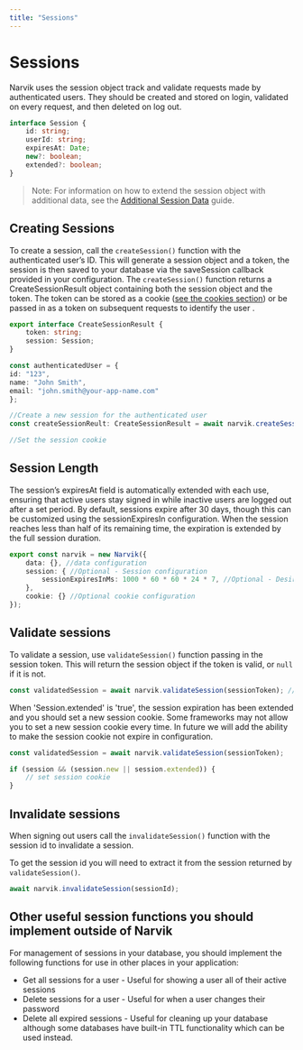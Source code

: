 ```yaml
---
title: "Sessions"
---
```


# Sessions
Narvik uses the session object track and validate requests made by authenticated users. They should be created and stored on login, validated on every request, and then deleted on log out.

```ts
interface Session {
    id: string;
    userId: string;
    expiresAt: Date;
    new?: boolean;
    extended?: boolean;
}
```

> Note: For information on how to extend the session object with additional data, see the [Additional Session Data](/guides/additional-session-data) guide.

## Creating Sessions
To create a session, call the `createSession()` function with the authenticated user’s ID. This will generate a session object and a token, the session is then saved to your database via the saveSession callback provided in your configuration. The `createSession()` function returns a CreateSessionResult object containing both the session object and the token. The token can be stored as a cookie ([see the cookies section](/documentation/cookies)) or be passed in as a token on subsequent requests to identify the user .
```ts
export interface CreateSessionResult {
    token: string;
    session: Session;
}

const authenticatedUser = {
id: "123",
name: "John Smith",
email: "john.smith@your-app-name.com"
};

//Create a new session for the authenticated user
const createSessionReult: CreateSessionResult = await narvik.createSession(authenticatedUser.id);

//Set the session cookie
```

## Session Length
The session’s expiresAt field is automatically extended with each use, ensuring that active users stay signed in while inactive users are logged out after a set period. By default, sessions expire after 30 days, though this can be customized using the sessionExpiresIn configuration. When the session reaches less than half of its remaining time, the expiration is extended by the full session duration.
```ts
export const narvik = new Narvik({
    data: {}, //data configuration
    session: { //Optional - Session configuration
        sessionExpiresInMs: 1000 * 60 * 60 * 24 * 7, //Optional - Desired session length in ms. Default is 30 Days - here value is 1 week
    },
    cookie: {} //Optional cookie configuration
});
```

## Validate sessions
To validate a session, use `validateSession()` function passing in the session token. This will return the session object if the token is valid, or `null` if it is not.

```ts
const validatedSession = await narvik.validateSession(sessionToken); //Returns Session if valid or null if session is invalid
```

When 'Session.extended' is 'true', the session expiration has been extended and you should set a new session cookie.
Some frameworks may not allow you to set a new session cookie every time. In future we will add the ability to make the session cookie not expire in configuration.

```ts
const validatedSession = await narvik.validateSession(sessionToken);

if (session && (session.new || session.extended)) {
	// set session cookie
}
```

## Invalidate sessions

When signing out users call the `invalidateSession()` function with the session id to invalidate a session.

To get the session id you will need to extract it from the session returned by `validateSession()`.

```ts
await narvik.invalidateSession(sessionId);
```

## Other useful session functions you should implement outside of Narvik
For management of sessions in your database, you should implement the following functions for use in other places in your application:
- Get all sessions for a user - Useful for showing a user all of their active sessions
- Delete sessions for a user - Useful for when a user changes their password
- Delete all expired sessions - Useful for cleaning up your database although some databases have built-in TTL functionality which can be used instead.
